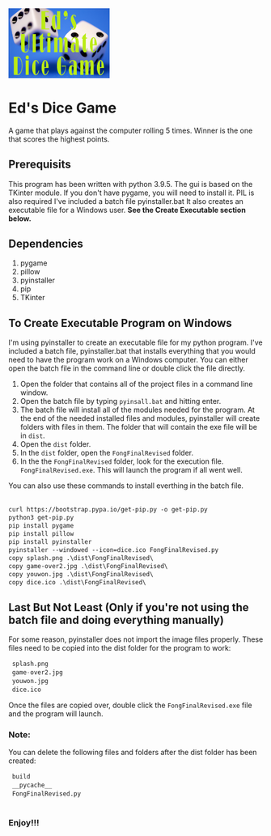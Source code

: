 <img src="https://raw.githubusercontent.com/efong505/Eds-Dice-Game/main/splash.png" width="200">

# Ed's Dice Game 
 A game that plays against the computer rolling 5 times. Winner is the one that scores the highest points. 

## Prerequisits
This program has been written with python 3.9.5. The gui is based on the TKinter module. 
If you don't have pygame, you will need to install it. 
PIL is also required 
I've included a batch file pyinstaller.bat It also creates an executable file for a Windows user. **See the Create Executable section below.**

## Dependencies
1. pygame
2. pillow
3. pyinstaller
4. pip
5. TKinter

## To Create Executable Program on Windows
 I'm using pyinstaller to create an executable file for my python program. I've included a batch file, pyinstaller.bat that installs everything that you would need to have the program work on a Windows computer.
 You can either open the batch file in the command line or double click the file directly. 
 
 1. Open the folder that contains all of the project files in a command line window. 
 2. Open the batch file by typing `pyinsall.bat` and hitting enter.
 3. The batch file will install all of the modules needed for the program. At the end of the needed installed files and modules, pyinstaller will create folders with files in them. The folder that will contain the exe file will be in `dist`. 
 4. Open the `dist` folder. 
 5. In the `dist` folder, open the `FongFinalRevised` folder. 
 6. In the the `FongFinalRevised` folder, look for the execution file. `FongFinalRevised.exe`. This will launch the program if all went well. 
 
 You can also use these commands to install everthing in the batch file.
 ````batch
 
 curl https://bootstrap.pypa.io/get-pip.py -o get-pip.py
 python3 get-pip.py 
 pip install pygame
 pip install pillow
 pip install pyinstaller
 pyinstaller --windowed --icon=dice.ico FongFinalRevised.py
 copy splash.png .\dist\FongFinalRevised\
 copy game-over2.jpg .\dist\FongFinalRevised\
 copy youwon.jpg .\dist\FongFinalRevised\
 copy dice.ico .\dist\FongFinalRevised\
 ````
 
## Last But Not Least (Only if you're not using the batch file and doing everything manually)
For some reason, pyinstaller does not import the image files properly. These files need to be copied into the dist folder for the program to work:
````python
 splash.png
 game-over2.jpg
 youwon.jpg
 dice.ico

````

Once the files are copied over, double click the `FongFinalRevised.exe` file and the program will launch. 

### Note:
You can delete the following files and folders after the dist folder has been created:
````python
 build 
 __pycache__ 
 FongFinalRevised.py
 
````


### Enjoy!!!


